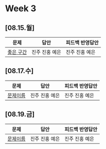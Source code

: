 # Week 3
## [08.15.월]

| 문제                                              | 답안                                          | 피드백 반영답안                       |
| ------------------------------------------------- | --------------------------------------------- | -------------------------------------- |
| [좋은 구간](https://www.acmicpc.net/problem/1059) | 진주 진홍 예은 | 진주 진홍 예은 |

## [08.17.수]

| 문제                                              | 답안                                          | 피드백 반영답안                       |
| ------------------------------------------------- | --------------------------------------------- | -------------------------------------- |
| [문제이름]() | 진주 진홍 예은 | 진주 진홍 예은 |

## [08.19.금]

| 문제                                              | 답안                                          | 피드백 반영답안                       |
| ------------------------------------------------- | --------------------------------------------- | -------------------------------------- |
| [문제이름]() | 진주 진홍 예은 | 진주 진홍 예은 |

